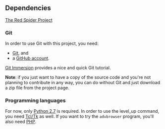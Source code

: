 Dependencies
------------

[The Red Spider Project](https://github.com/the-xkcd-community/the-red-spider-project)


### Git ###

In order to use Git with this project, you need:

 -  [Git](http://git-scm.com/), and
 -  a [GitHub account](https://github.com/).

[Git Immersion](http://gitimmersion.com/) provides a nice and quick
Git tutorial.

**Note**: if you just want to have a copy of the source code and
you're not planning to contribute in any way, you can do without Git
and just download a zip file from the project page.


### Programming languages ###

For now, only [Python 2.7](http://www.python.org/download/) is required. 
In order to use the level_up command, you need [Tcl/Tk](http://www.tcl.tk/) as
well. If you want to try the `advbrowser` program, you'll also need
[PHP](http://www.php.net/downloads.php).
